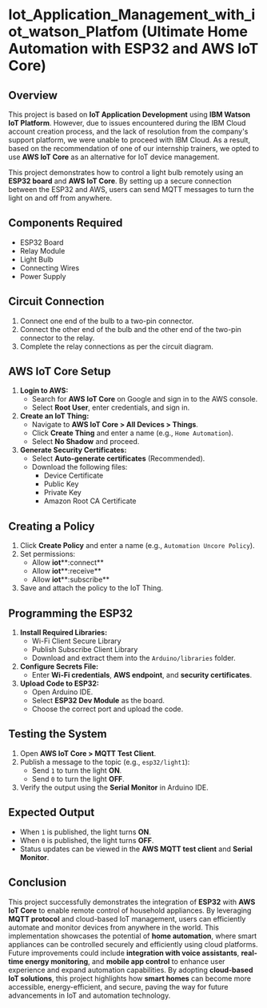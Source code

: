 # Iot_Application_Management_with_iot_watson_Platfom (Ultimate Home Automation with ESP32 and AWS IoT Core)

## Overview

This project is based on **IoT Application Development** using **IBM Watson IoT Platform**. However, due to issues encountered during the IBM Cloud account creation process, and the lack of resolution from the company's support platform, we were unable to proceed with IBM Cloud. As a result, based on the recommendation of one of our internship trainers, we opted to use **AWS IoT Core** as an alternative for IoT device management.

This project demonstrates how to control a light bulb remotely using an **ESP32 board** and **AWS IoT Core**. By setting up a secure connection between the ESP32 and AWS, users can send MQTT messages to turn the light on and off from anywhere.

## Components Required

- ESP32 Board
- Relay Module
- Light Bulb
- Connecting Wires
- Power Supply

## Circuit Connection

1. Connect one end of the bulb to a two-pin connector.
2. Connect the other end of the bulb and the other end of the two-pin connector to the relay.
3. Complete the relay connections as per the circuit diagram.

## AWS IoT Core Setup

1. **Login to AWS:**
   - Search for **AWS IoT Core** on Google and sign in to the AWS console.
   - Select **Root User**, enter credentials, and sign in.
2. **Create an IoT Thing:**
   - Navigate to **AWS IoT Core > All Devices > Things**.
   - Click **Create Thing** and enter a name (e.g., `Home Automation`).
   - Select **No Shadow** and proceed.
3. **Generate Security Certificates:**
   - Select **Auto-generate certificates** (Recommended).
   - Download the following files:
     - Device Certificate
     - Public Key
     - Private Key
     - Amazon Root CA Certificate

## Creating a Policy

1. Click **Create Policy** and enter a name (e.g., `Automation Uncore Policy`).
2. Set permissions:
   - Allow **iot**\*\*:connect\*\*
   - Allow **iot**\*\*:receive\*\*
   - Allow **iot**\*\*:subscribe\*\*
3. Save and attach the policy to the IoT Thing.

## Programming the ESP32

1. **Install Required Libraries:**
   - Wi-Fi Client Secure Library
   - Publish Subscribe Client Library
   - Download and extract them into the `Arduino/libraries` folder.
2. **Configure Secrets File:**
   - Enter **Wi-Fi credentials**, **AWS endpoint**, and **security certificates**.
3. **Upload Code to ESP32:**
   - Open Arduino IDE.
   - Select **ESP32 Dev Module** as the board.
   - Choose the correct port and upload the code.

## Testing the System

1. Open **AWS IoT Core > MQTT Test Client**.
2. Publish a message to the topic (e.g., `esp32/light1`):
   - Send `1` to turn the light **ON**.
   - Send `0` to turn the light **OFF**.
3. Verify the output using the **Serial Monitor** in Arduino IDE.

## Expected Output

- When `1` is published, the light turns **ON**.
- When `0` is published, the light turns **OFF**.
- Status updates can be viewed in the **AWS MQTT test client** and **Serial Monitor**.

## Conclusion

This project successfully demonstrates the integration of **ESP32** with **AWS IoT Core** to enable remote control of household appliances. By leveraging **MQTT protocol** and cloud-based IoT management, users can efficiently automate and monitor devices from anywhere in the world.
This implementation showcases the potential of **home automation**, where smart appliances can be controlled securely and efficiently using cloud platforms. Future improvements could include **integration with voice assistants**, **real-time energy monitoring**, and **mobile app control** to enhance user experience and expand automation capabilities.
By adopting **cloud-based IoT solutions**, this project highlights how **smart homes** can become more accessible, energy-efficient, and secure, paving the way for future advancements in IoT and automation technology.



